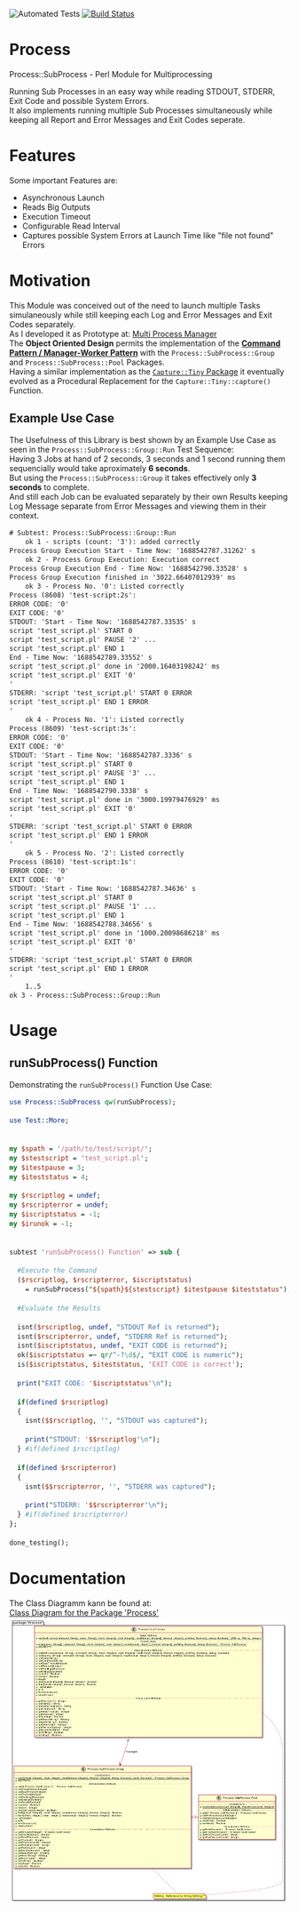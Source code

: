 ![Automated Tests](https://github.com/bodo-hugo-barwich/Process/workflows/Automated%20Tests/badge.svg)
[![Build Status](https://travis-ci.com/bodo-hugo-barwich/Process.svg?branch=master)](https://travis-ci.com/bodo-hugo-barwich/Process)

# Process
Process::SubProcess - Perl Module for Multiprocessing

Running Sub Processes in an easy way while reading STDOUT, STDERR, Exit Code and possible System Errors. \
It also implements running multiple Sub Processes simultaneously while keeping all Report and Error Messages and Exit Codes
seperate.

# Features
Some important Features are:
* Asynchronous Launch
* Reads Big Outputs
* Execution Timeout
* Configurable Read Interval
* Captures possible System Errors at Launch Time like "file not found" Errors

# Motivation
This Module was conceived out of the need to launch multiple Tasks simulaneously while still keeping each Log and Error Messages and Exit Codes separately. \
As I developed it as Prototype at:
[Multi Process Manager](https://stackoverflow.com/questions/50177534/why-do-pipes-from-child-processes-break-sometimes-and-sometimes-not)\
The **Object Oriented Design** permits the implementation of the **[Command Pattern / Manager-Worker Pattern](https://en.wikipedia.org/wiki/Command_pattern)** with the `Process::SubProcess::Group` and `Process::SubProcess::Pool` Packages.\
Having a similar implementation as the [`Capture::Tiny` Package](https://metacpan.org/pod/Capture::Tiny) it eventually evolved as a Procedural Replacement for the `Capture::Tiny::capture()` Function.

## Example Use Case
The Usefulness of this Library is best shown by an Example Use Case as seen in the `Process::SubProcess::Group::Run` Test Sequence:\
Having 3 Jobs at hand of 2 seconds, 3 seconds and 1 second running them sequencially would take aproximately **6 seconds**.\
But using the `Process::SubProcess::Group` it takes effectively only **3 seconds** to complete.\
And still each Job can be evaluated separately by their own Results keeping Log Message separate from Error Messages and viewing them in their context.
```
# Subtest: Process::SubProcess::Group::Run
    ok 1 - scripts (count: '3'): added correctly
Process Group Execution Start - Time Now: '1688542787.31262' s
    ok 2 - Process Group Execution: Execution correct
Process Group Execution End - Time Now: '1688542790.33528' s
Process Group Execution finished in '3022.66407012939' ms
    ok 3 - Process No. '0': Listed correctly
Process (8608) 'test-script:2s':
ERROR CODE: '0'
EXIT CODE: '0'
STDOUT: 'Start - Time Now: '1688542787.33535' s
script 'test_script.pl' START 0
script 'test_script.pl' PAUSE '2' ...
script 'test_script.pl' END 1
End - Time Now: '1688542789.33552' s
script 'test_script.pl' done in '2000.16403198242' ms
script 'test_script.pl' EXIT '0'
'
STDERR: 'script 'test_script.pl' START 0 ERROR
script 'test_script.pl' END 1 ERROR
'
    ok 4 - Process No. '1': Listed correctly
Process (8609) 'test-script:3s':
ERROR CODE: '0'
EXIT CODE: '0'
STDOUT: 'Start - Time Now: '1688542787.3336' s
script 'test_script.pl' START 0
script 'test_script.pl' PAUSE '3' ...
script 'test_script.pl' END 1
End - Time Now: '1688542790.3338' s
script 'test_script.pl' done in '3000.19979476929' ms
script 'test_script.pl' EXIT '0'
'
STDERR: 'script 'test_script.pl' START 0 ERROR
script 'test_script.pl' END 1 ERROR
'
    ok 5 - Process No. '2': Listed correctly
Process (8610) 'test-script:1s':
ERROR CODE: '0'
EXIT CODE: '0'
STDOUT: 'Start - Time Now: '1688542787.34636' s
script 'test_script.pl' START 0
script 'test_script.pl' PAUSE '1' ...
script 'test_script.pl' END 1
End - Time Now: '1688542788.34656' s
script 'test_script.pl' done in '1000.20098686218' ms
script 'test_script.pl' EXIT '0'
'
STDERR: 'script 'test_script.pl' START 0 ERROR
script 'test_script.pl' END 1 ERROR
'
    1..5
ok 3 - Process::SubProcess::Group::Run
```

# Usage
## runSubProcess() Function
Demonstrating the `runSubProcess()` Function Use Case:
```perl
use Process::SubProcess qw(runSubProcess);

use Test::More;


my $spath = '/path/to/test/script/';
my $stestscript = 'test_script.pl';
my $itestpause = 3;
my $iteststatus = 4;

my $rscriptlog = undef;
my $rscripterror = undef;
my $iscriptstatus = -1;
my $irunok = -1;


subtest 'runSubProcess() Function' => sub {

  #Execute the Command
  ($rscriptlog, $rscripterror, $iscriptstatus)
    = runSubProcess("${spath}${stestscript} $itestpause $iteststatus");

  #Evaluate the Results

  isnt($rscriptlog, undef, "STDOUT Ref is returned");
  isnt($rscripterror, undef, "STDERR Ref is returned");
  isnt($iscriptstatus, undef, "EXIT CODE is returned");
  ok($iscriptstatus =~ qr/^-?\d$/, "EXIT CODE is numeric");
  is($iscriptstatus, $iteststatus, 'EXIT CODE is correct');

  print("EXIT CODE: '$iscriptstatus'\n");

  if(defined $rscriptlog)
  {
    isnt($$rscriptlog, '', "STDOUT was captured");

    print("STDOUT: '$$rscriptlog'\n");
  } #if(defined $rscriptlog)

  if(defined $rscripterror)
  {
    isnt($$rscripterror, '', "STDERR was captured");

    print("STDERR: '$$rscripterror'\n");
  } #if(defined $rscripterror)
};

done_testing();
```

# Documentation
The Class Diagramm kann be found at:\
[Class Diagram for the Package 'Process'](docs/Process.jpg)\
![Class Diagram for the Package 'Process'](docs/Process.jpg)


